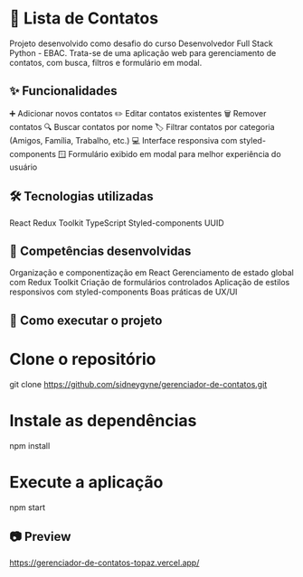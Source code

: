 # 📇 Lista de Contatos

Projeto desenvolvido como desafio do curso Desenvolvedor Full Stack Python - EBAC.
Trata-se de uma aplicação web para gerenciamento de contatos, com busca, filtros e formulário em modal.

## ✨ Funcionalidades

➕ Adicionar novos contatos
✏️ Editar contatos existentes
🗑️ Remover contatos
🔍 Buscar contatos por nome
🏷️ Filtrar contatos por categoria (Amigos, Família, Trabalho, etc.)
💻 Interface responsiva com styled-components
🪟 Formulário exibido em modal para melhor experiência do usuário

## 🛠️ Tecnologias utilizadas

React
Redux Toolkit
TypeScript
Styled-components
UUID

## 🧠 Competências desenvolvidas

Organização e componentização em React
Gerenciamento de estado global com Redux Toolkit
Criação de formulários controlados
Aplicação de estilos responsivos com styled-components
Boas práticas de UX/UI

## 🚀 Como executar o projeto

# Clone o repositório
git clone https://github.com/sidneygyne/gerenciador-de-contatos.git

# Instale as dependências
npm install

# Execute a aplicação
npm start

## 📷 Preview
https://gerenciador-de-contatos-topaz.vercel.app/